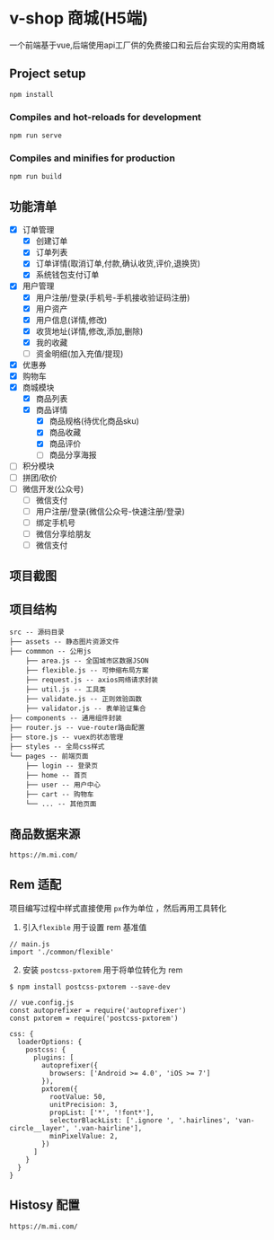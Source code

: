 # v-shop 商城(H5端)
一个前端基于vue,后端使用api工厂供的免费接口和云后台实现的实用商城
## Project setup
```
npm install
```

### Compiles and hot-reloads for development
```
npm run serve
```

### Compiles and minifies for production
```
npm run build
```
## 功能清单
- [x] 订单管理
  - [x] 创建订单
  - [x] 订单列表
  - [x] 订单详情(取消订单,付款,确认收货,评价,退换货)
  - [x] 系统钱包支付订单
- [x] 用户管理
  - [x] 用户注册/登录(手机号-手机接收验证码注册)
  - [x] 用户资产
  - [x] 用户信息(详情,修改)
  - [x] 收货地址(详情,修改,添加,删除)
  - [x] 我的收藏
  - [ ] 资金明细(加入充值/提现)
- [x] 优惠券
- [x] 购物车
- [x] 商城模块
  - [x] 商品列表
  - [x] 商品详情
    - [x] 商品规格(待优化商品sku)
    - [x] 商品收藏
    - [x] 商品评价
    - [ ] 商品分享海报
- [ ] 积分模块
- [ ] 拼团/砍价
- [ ] 微信开发(公众号)
  - [ ] 微信支付
  - [ ] 用户注册/登录(微信公众号-快速注册/登录)
  - [ ] 绑定手机号
  - [ ] 微信分享给朋友
  - [ ] 微信支付

## 项目截图

## 项目结构
```
src -- 源码目录
├── assets -- 静态图片资源文件
├── commmon -- 公用js
    ├── area.js -- 全国城市区数据JSON
    ├── flexible.js -- 可伸缩布局方案
    ├── request.js -- axios网络请求封装
    ├── util.js -- 工具类
    ├── validate.js -- 正则效验函数
    ├── validator.js -- 表单验证集合
├── components -- 通用组件封装 
├── router.js -- vue-router路由配置
├── store.js -- vuex的状态管理
├── styles -- 全局css样式
└── pages -- 前端页面
    ├── login -- 登录页
    ├── home -- 首页
    ├── user -- 用户中心
    ├── cart -- 购物车
    └── ... -- 其他页面
```
## 商品数据来源
```
https://m.mi.com/
```
## Rem 适配
项目编写过程中样式直接使用 `px`作为单位 ，然后再用工具转化

1. 引入`flexible` 用于设置 rem 基准值
```
// main.js
import './common/flexible'
```
2. 安装 `postcss-pxtorem` 用于将单位转化为 rem

`$ npm install postcss-pxtorem --save-dev`
```
// vue.config.js
const autoprefixer = require('autoprefixer')
const pxtorem = require('postcss-pxtorem')

css: {
  loaderOptions: {
    postcss: {
      plugins: [
        autoprefixer({
          browsers: ['Android >= 4.0', 'iOS >= 7']
        }),
        pxtorem({
          rootValue: 50,
          unitPrecision: 3,
          propList: ['*', '!font*'],
          selectorBlackList: ['.ignore ', '.hairlines', 'van-circle__layer', '.van-hairline'],
          minPixelValue: 2,
        })
      ]
    }
  }
}
```
## Histosy 配置

```
https://m.mi.com/
```
